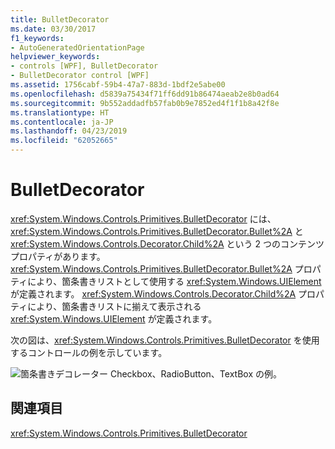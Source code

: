 ```yaml
---
title: BulletDecorator
ms.date: 03/30/2017
f1_keywords:
- AutoGeneratedOrientationPage
helpviewer_keywords:
- controls [WPF], BulletDecorator
- BulletDecorator control [WPF]
ms.assetid: 1756cabf-59b4-47a7-883d-1bdf2e5abe00
ms.openlocfilehash: d5839a75434f71ff6dd91b86474aeab2e8b0ad64
ms.sourcegitcommit: 9b552addadfb57fab0b9e7852ed4f1f1b8a42f8e
ms.translationtype: HT
ms.contentlocale: ja-JP
ms.lasthandoff: 04/23/2019
ms.locfileid: "62052665"
---
```

# <a name="bulletdecorator"></a>BulletDecorator
<xref:System.Windows.Controls.Primitives.BulletDecorator> には、<xref:System.Windows.Controls.Primitives.BulletDecorator.Bullet%2A> と <xref:System.Windows.Controls.Decorator.Child%2A> という 2 つのコンテンツ プロパティがあります。 <xref:System.Windows.Controls.Primitives.BulletDecorator.Bullet%2A> プロパティにより、箇条書きリストとして使用する <xref:System.Windows.UIElement> が定義されます。 <xref:System.Windows.Controls.Decorator.Child%2A> プロパティにより、箇条書きリストに揃えて表示される <xref:System.Windows.UIElement> が定義されます。  
  
 次の図は、<xref:System.Windows.Controls.Primitives.BulletDecorator> を使用するコントロールの例を示しています。  
  
 ![箇条書きデコレーター Checkbox、RadioButton、TextBox の例。](./media/bulletdecorator/three-bullet-decorators.png)  
  
## <a name="reference"></a>関連項目  
 <xref:System.Windows.Controls.Primitives.BulletDecorator>
